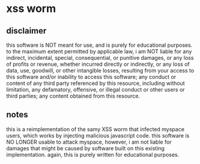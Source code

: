 # xss worm

## disclaimer
this software is NOT meant for use, and is purely for educational purposes. to the maximum extent permitted by applicable law, i am NOT liable for any indirect, incidental, special, consequential, or punitive damages, or any loss of profits or revenue, whether incurred directly or indirectly, or any loss of data, use, goodwill, or other intangible losses, resulting from your access to this software and/or inability to access this software; any conduct or content of any third party referenced by this resource, including without limitation, any defamatory, offensive, or illegal conduct or other users or third parties; any content obtained from this resource.

## notes

this is a reimplementation of the samy XSS worm that infected myspace users, which works by injecting malicious javascript code. this software is NO LONGER usable to attack myspace, however, i am not liable for damages that might be caused by software built on this existing implementation. again, this is purely written for educational purposes. 